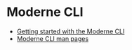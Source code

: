 # Moderne CLI

* [Getting started with the Moderne CLI](/cli/cli-intro.md)
* [Moderne CLI man pages](/cli/cli-reference.md)